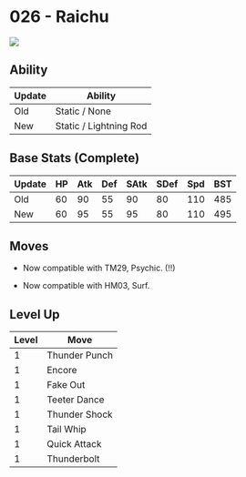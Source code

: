# 026 - Raichu
![][026]

## Ability

Update | Ability
---    | ---
Old    | Static / None
New    | Static / Lightning Rod

## Base Stats (Complete)

Update | HP | Atk | Def | SAtk | SDef | Spd | BST
---    | ---| --- | --- | ---  | ---  | --- | ---
Old    | 60 |  90 |  55 |  90  |  80  |  110  |  485
New    | 60 |  95 |  55 |  95  |  80  |  110  |  495

## Moves

 - Now compatible with TM29, Psychic. (!!)

 - Now compatible with HM03, Surf.

## Level Up

Level | Move
---   | ---
  1   | Thunder Punch
  1   | Encore
  1   | Fake Out
  1   | Teeter Dance
  1   | Thunder Shock
  1   | Tail Whip
  1   | Quick Attack
  1   | Thunderbolt



[026]: ../img/pokemon/026.png
